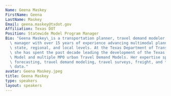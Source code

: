 ```yaml
---
Name: Geena Maskey
FirstName: Geena
LastName: Maskey
Email: geena.maskey@txdot.gov
Affiliation: Texas DOT
Position: Statewide Model Program Manager
Bio: "Geena Maskey\_is a transportation planner, travel demand modeler, and program\
  \ manager with over 15 years of experience advancing multimodal planning across\
  \ state, regional, and local levels. At the Texas Department of Transportation,\
  \ she has spent the past decade leading the development of the Texas Statewide Analysis\
  \ Model and multiple MPO urban Travel Demand Models. Her expertise spans demographic\
  \ forecasting, travel demand modeling, travel surveys, freight, and travel behavior\
  \ data."
avatar: Geena Maskey.jpeg
title: Geena Maskey
type: speakers
layout: speakers
---
```

